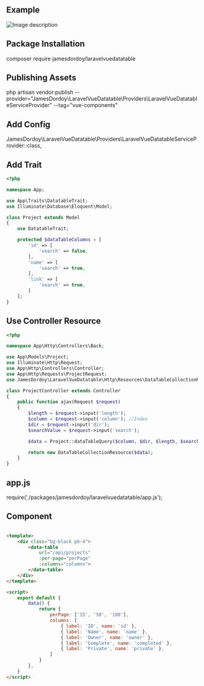 ## Example
![Image description](https://www.jamesdordoy.co.uk/images/datatables.png)

## Package Installation
composer require jamesdordoy/laravelvuedatatable

## Publishing Assets
php artisan vendor:publish --provider="JamesDordoy\LaravelVueDatatable\Providers\LaravelVueDatatableServiceProvider" --tag="vue-components"

## Add Config
JamesDordoy\LaravelVueDatatable\Providers\LaravelVueDatatableServiceProvider::class,

## Add Trait
```php
<?php

namespace App;

use App\Traits\DatatableTrait;
use Illuminate\Database\Eloquent\Model;

class Project extends Model
{
    use DatatableTrait;

    protected $dataTableColumns = [
        'id' => [
            'search' => false,
        ],
        'name' => [
            'search' => true,
        ],
        'link' => [
            'search' => true,
        ]
    ];
}
```

## Use Controller Resource
```php
<?php

namespace App\Http\Controllers\Back;

use App\Models\Project;
use Illuminate\Http\Request;
use App\Http\Controllers\Controller;
use App\Http\Requests\ProjectRequest;
use JamesDordoy\LaravelVueDatatable\Http\Resources\DataTableCollectionResource;

class ProjectController extends Controller
{
    public function ajax(Request $request)
    {   
        $length = $request->input('length');
        $column = $request->input('column'); //Index
        $dir = $request->input('dir');
        $searchValue = $request->input('search');

        $data = Project::dataTableQuery($column, $dir, $length, $searchValue);

        return new DataTableCollectionResource($data);
    }
}
```

## app.js
require('./packages/jamesdordoy/laravelvuedatatable/app.js');

## Component

```html

<template>
    <div class="bg-black pb-4">
        <data-table
            url="/api/projects"
            :per-page="perPage"
            :columns="columns">
        </data-table>
    </div>
</template>

<script>
    export default {
        data() {
            return {
                perPage: ['15', '50', '100'],
                columns: [
                    { label: 'ID', name: 'id' },
                    { label: 'Name', name: 'name' },
                    { label: 'Owner', name: 'owner' },
                    { label: 'Complete', name: 'completed' },
                    { label: 'Private', name: 'private' },
                ]
            }
        },
    }
</script>
```


